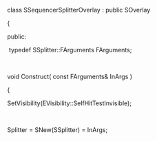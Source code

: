 class SSequencerSplitterOverlay : public SOverlay

{

public:

​	typedef SSplitter::FArguments FArguments;

 

void Construct( const FArguments& InArgs )

{

SetVisibility(EVisibility::SelfHitTestInvisible);

 

Splitter = SNew(SSplitter) = InArgs;